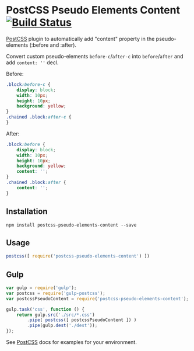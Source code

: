 # PostCSS Pseudo Elements Content [![Build Status][ci-img]][ci]

[PostCSS] plugin to automatically add "content" property in the pseudo-elements (:before and :after).

[PostCSS]: https://github.com/postcss/postcss
[ci-img]:  https://travis-ci.org/omgovich/postcss-pseudo-elements-content.svg
[ci]:      https://travis-ci.org/omgovich/postcss-pseudo-elements-content

Convert custom pseudo-elements `before-c`/`after-c` into `before`/`after` and add `content: ''` decl.

Before:

```css
.block:before-c {
    display: block;
    width: 10px;
    height: 10px;
    background: yellow;
}
.chained .block:after-c {
}
```

After:

```css
.block:before {
    display: block;
    width: 10px;
    height: 10px;
    background: yellow;
    content: '';
}
.chained .block:after {
    content: '';
}
```

## Installation

```
npm install postcss-pseudo-elements-content --save
```

## Usage

```js
postcss([ require('postcss-pseudo-elements-content') ])
```

## Gulp

```js
var gulp = require('gulp');
var postcss = require('gulp-postcss');
var postcssPseudoContent = require('postcss-pseudo-elements-content');

gulp.task('css', function () {
    return gulp.src('./src/*.css')
        .pipe( postcss([ postcssPseudoContent ]) )
        .pipe(gulp.dest('./dest'));
});
```

See [PostCSS] docs for examples for your environment.

